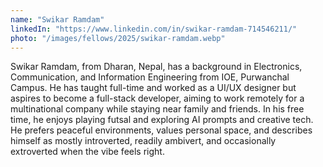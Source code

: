 ```yaml
---
name: "Swikar Ramdam"
linkedIn: "https://www.linkedin.com/in/swikar-ramdam-714546211/"
photo: "/images/fellows/2025/swikar-ramdam.webp"
---
```


Swikar Ramdam, from Dharan, Nepal, has a background in Electronics, Communication, and Information Engineering from IOE, Purwanchal Campus. He has taught full-time and worked as a UI/UX designer but aspires to become a full-stack developer, aiming to work remotely for a multinational company while staying near family and friends. In his free time, he enjoys playing futsal and exploring AI prompts and creative tech. He prefers peaceful environments, values personal space, and describes himself as mostly introverted, readily ambivert, and occasionally extroverted when the vibe feels right.
